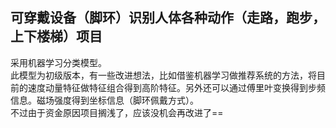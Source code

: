 ## 可穿戴设备（脚环）识别人体各种动作（走路，跑步，上下楼梯）项目
采用机器学习分类模型。  
此模型为初级版本，有一些改进想法，比如借鉴机器学习做推荐系统的方法，将目前的速度动量特征做特征组合得到高阶特征。另外还可以通过傅里叶变换得到步频信息。磁场强度得到坐标信息（脚环佩戴方式）。  
不过由于资金原因项目搁浅了，应该没机会再改进了==  
